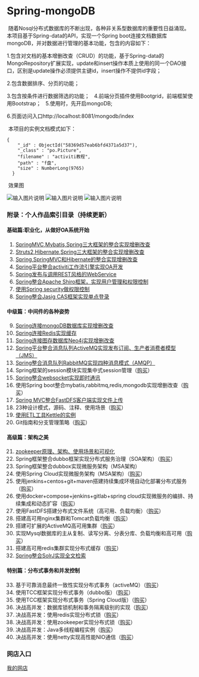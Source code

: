 # Spring-mongoDB
  随着Nosql分布式数据库的不断出现，各种非关系型数据库的重要性日益涌现。本项目基于Spring-data的API，实现一个Spring boot连接文档数据库mongoDB，并对数据进行管理的基本功能，包含的内容如下：
  
  1.包含对文档的基本增删改查（CRUD）的功能，基于Spring-data的MongoRepository扩展实现，update和insert操作本质上使用的同一个DAO接口，区别是update操作必须提供主键id，insert操作不提供id字段；
  
  2.包含数据排序、分页的功能；
  
  3.包含按条件进行数据筛选的功能；
  
  4.前端分页插件使用Bootgrid，前端框架使用Bootstrap；
  
  5.使用时，先开启mongoDB;
  
  6.页面访问入口http://localhost:8081/mongodb/index
  
  
  本项目的实例文档模式如下：
```
{
    "_id" : ObjectId("58369d57eab6bfd4371a5d37"),
    "_class" : "po.Picture",
    "filename" : "activiti教程",
    "path" : "f盘",
    "size" : NumberLong(9765)
  }
```
  
  
  
  效果图

![输入图片说明](http://git.oschina.net/uploads/images/2016/1129/204109_2e0eb116_1110335.jpeg "在这里输入图片标题")
![输入图片说明](http://git.oschina.net/uploads/images/2016/1129/204119_e64b2915_1110335.jpeg "在这里输入图片标题")
![输入图片说明](http://git.oschina.net/uploads/images/2016/1129/204131_df5ed465_1110335.jpeg "在这里输入图片标题")

### 附录：个人作品索引目录（持续更新）

#### 基础篇:职业化，从做好OA系统开始
1. [SpringMVC,Mybatis,Spring三大框架的整合实现增删改查](https://gitee.com/shenzhanwang/SSM)
2. [Struts2,Hibernate,Spring三大框架的整合实现增删改查](https://gitee.com/shenzhanwang/S2SH)
3. [Spring,SpringMVC和Hibernate的整合实现增删改查](https://gitee.com/shenzhanwang/SSH)
4. [Spring平台整合activiti工作流引擎实现OA开发](https://gitee.com/shenzhanwang/Spring-activiti)
5. [Spring发布与调用REST风格的WebService](https://gitee.com/shenzhanwang/Spring-REST)
6. [Spring整合Apache Shiro框架，实现用户管理和权限控制](https://gitee.com/shenzhanwang/Spring-shiro)
7. [使用Spring security做权限控制](https://gitee.com/shenzhanwang/spring-security-demo)
8. [Spring整合Jasig CAS框架实现单点登录](https://gitee.com/shenzhanwang/Spring-cas-sso)
#### 中级篇：中间件的各种姿势
9. [Spring连接mongoDB数据库实现增删改查](https://gitee.com/shenzhanwang/Spring-mongoDB)
10. [Spring连接Redis实现缓存](https://gitee.com/shenzhanwang/Spring-redis)
11. [Spring连接图存数据库Neo4j实现增删改查](https://gitee.com/shenzhanwang/Spring-neo4j)
12. [Spring平台整合消息队列ActiveMQ实现发布订阅、生产者消费者模型（JMS）](https://gitee.com/shenzhanwang/Spring-activeMQ)
13. [Spring整合消息队列RabbitMQ实现四种消息模式（AMQP）](https://gitee.com/shenzhanwang/Spring-rabbitMQ)
14. Spring框架的session模块实现集中式session管理（[购买](https://www.fageka.com/store/item/s/id/fwW1QEK2848.html)）
15. [Spring整合websocket实现即时通讯](https://gitee.com/shenzhanwang/Spring-websocket)
16. 使用Spring boot整合mybatis,rabbitmq,redis,mongodb实现增删改查（[购买](https://www.fageka.com/store/item/s/id/0feQDHL1913.html)）
17. [Spring MVC整合FastDFS客户端实现文件上传](https://gitee.com/shenzhanwang/Spring-fastdfs)
18. 23种设计模式，源码、注释、使用场景（[购买](https://www.fageka.com/store/item/s/id/TuSSL2r3330.html)）
19. [使用ETL工具Kettle的实例](https://gitee.com/shenzhanwang/Kettle-demo)
20. Git指南和分支管理策略（[购买](https://www.fageka.com/store/item/s/id/Z7uh2iF1620.html)）
#### 高级篇：架构之美
21. [zookeeper原理、架构、使用场景和可视化](https://gitee.com/shenzhanwang/zookeeper-practice)
22. Spring框架整合dubbo框架实现分布式服务治理（SOA架构）（[购买](https://www.fageka.com/store/item/s/id/tTEHOF42241.html)）
23. Spring框架整合dubbox实现微服务架构（MSA架构）
24. 使用Spring Cloud实现微服务架构（MSA架构）（[购买](https://www.fageka.com/store/item/s/id/5T5cEY80304.html)）
25. 使用jenkins+centos+git+maven搭建持续集成环境自动化部署分布式服务（[购买](https://www.fageka.com/store/item/s/id/TvLt0pr4205.html)）
26. 使用docker+compose+jenkins+gitlab+spring cloud实现微服务的编排、持续集成和动态扩容（[购买](https://www.fageka.com/store/item/s/id/7Gi4FeN2111.html)）
27. 使用FastDFS搭建分布式文件系统（高可用、负载均衡）（[购买](https://www.fageka.com/store/item/s/id/sAKgl2n4209.html)）
28. 搭建高可用nginx集群和Tomcat负载均衡（[购买](https://www.fageka.com/store/item/s/id/78bvd6N2534.html)）
29. 搭建可扩展的ActiveMQ高可用集群（[购买](https://www.fageka.com/store/item/s/id/H1nWZ4j4443.html)）
30. 实现Mysql数据库的主从复制、读写分离、分表分库、负载均衡和高可用（[购买](https://www.fageka.com/store/item/s/id/lojrGCH2016.html)）
31. 搭建高可用redis集群实现分布式缓存（[购买](https://www.fageka.com/store/item/s/id/02HwT2W4038.html)）
32. [Spring整合SolrJ实现全文检索](https://gitee.com/shenzhanwang/Spring-solr)
#### 特别篇：分布式事务和并发控制
33. 基于可靠消息最终一致性实现分布式事务（activeMQ）（[购买](https://www.fageka.com/store/item/s/id/qwCZgHD2224.html)）
34. 使用TCC框架实现分布式事务（dubbo版）（[购买](https://www.fageka.com/store/item/s/id/woVwDpD0145.html)）
35. 使用TCC框架实现分布式事务（Spring Cloud版）（[购买](https://www.fageka.com/store/item/s/id/VZ4lvg40739.html)）
36. 决战高并发：数据库锁机制和事务隔离级别的实现（[购买](https://www.fageka.com/store/item/s/id/Xvk7DZI2400.html)）
37. 决战高并发：使用redis实现分布式锁（[购买](https://www.fageka.com/store/item/s/id/uFQStQ61656.html)）
38. 决战高并发：使用zookeeper实现分布式锁（[购买](https://www.fageka.com/store/item/s/id/NQp8kpF1940.html)）
39. 决战高并发：Java多线程编程实例（[购买](https://www.fageka.com/store/item/s/id/k6MzK041644.html)）
40. 决战高并发：使用netty实现高性能NIO通信（[购买](https://www.fageka.com/store/item/s/id/VtwnbVN5319.html)）

### 网店入口
[我的网店](https://www.fageka.com/Store/Index/shop/id/1zxrETbHcz)
   